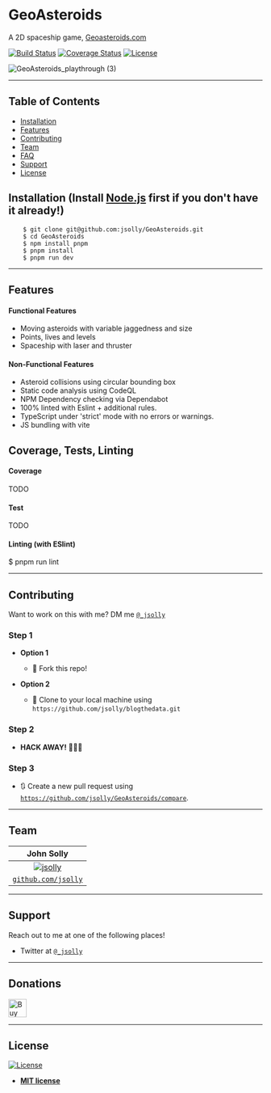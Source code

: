 # GeoAsteroids

A 2D spaceship game, <a href="Geoasteroids.com">Geoasteroids.com</a>

[![Build Status](http://img.shields.io/travis/badges/badgerbadgerbadger.svg?style=flat-square)](https://travis-ci.org/badges/badgerbadgerbadger) [![Coverage Status](http://img.shields.io/coveralls/badges/badgerbadgerbadger.svg?style=flat-square)](https://coveralls.io/r/badges/badgerbadgerbadger) [![License](http://img.shields.io/:license-mit-blue.svg?style=flat-square)](http://badges.mit-license.org)



![GeoAsteroids_playthrough (3)](https://user-images.githubusercontent.com/9572232/179308016-71265497-1d05-4750-bfd5-0f336cf7ae77.gif)

---

## Table of Contents

- [Installation](#installation)
- [Features](#features)
- [Contributing](#contributing)
- [Team](#team)
- [FAQ](#faq)
- [Support](#support)
- [License](#license)

## Installation (Install <a href="https://nodejs.org/en/" rel="noopener noreferrer">Node.js</a> first if you don't have it already!)

```shell
    $ git clone git@github.com:jsolly/GeoAsteroids.git
    $ cd GeoAsteroids
    $ npm install pnpm
    $ pnpm install
    $ pnpm run dev
```

---

## Features

#### Functional Features

- Moving asteroids with variable jaggedness and size
- Points, lives and levels
- Spaceship with laser and thruster

#### Non-Functional Features

- Asteroid collisions using circular bounding box
- Static code analysis using CodeQL
- NPM Dependency checking via Dependabot
- 100% linted with Eslint + additional rules.
- TypeScript under 'strict' mode with no errors or warnings.
- JS bundling with vite

## Coverage, Tests, Linting


#### Coverage

TODO

#### Test

TODO

#### Linting (with ESlint)
$ pnpm run lint

---

## Contributing

Want to work on this with me? DM me <a href="https://twitter.com/_jsolly" target="_blank">`@_jsolly`</a>

### Step 1

- **Option 1**

  - 🍴 Fork this repo!

- **Option 2**
  - 👯 Clone to your local machine using `https://github.com/jsolly/blogthedata.git`

### Step 2

- **HACK AWAY!** 🔨🔨🔨

### Step 3

- 🔃 Create a new pull request using <a href="https://github.com/jsolly/GeoAsteroids/compare" target="_blank">`https://github.com/jsolly/GeoAsteroids/compare`</a>.

---

## Team

| John Solly |
| :---:
| [![jsolly](https://avatars1.githubusercontent.com/u/9572232?v=3&s=200)](https://github.com/jsolly)
| <a href="https://github.com/jsolly" target="_blank">`github.com/jsolly`</a> |

---

## Support

Reach out to me at one of the following places!

- Twitter at <a href="https://twitter.com/_jsolly" target="_blank">`@_jsolly`</a>

---

## Donations

<a href='https://ko-fi.com/S6S6CSR2Q' target='_blank'><img height='36' style='border:0px;height:36px;' src='https://cdn.ko-fi.com/cdn/kofi2.png?v=3' border='0' alt='Buy Me a Coffee at ko-fi.com' /></a>

---

## License

[![License](http://img.shields.io/:license-mit-blue.svg?style=flat-square)](http://badges.mit-license.org)

- **[MIT license](http://opensource.org/licenses/mit-license.php)**
